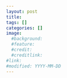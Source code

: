 ```yaml
---
layout: post
title: 
tags: []
categories: []
image:
  #background:
  #feature: 
  #credit: 
  #creditlink: 
#link: 
#modified: YYYY-MM-DD
---
```


